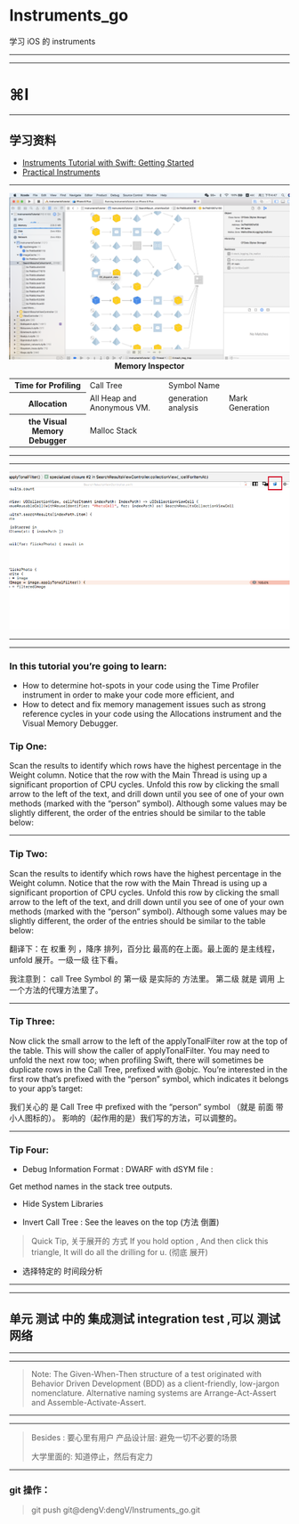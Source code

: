 # Instruments_go
学习 iOS 的 instruments

<hr>



<hr>


# ⌘I
<hr>

<h2>  学习资料 </h2>

<div>

<ul>
<li>
<a href="https://www.raywenderlich.com/166125/instruments-tutorial-swift-getting-started"> Instruments Tutorial with Swift: Getting Started</a>
</li>


<li>
<a href="https://videos.raywenderlich.com/courses/74-practical-instruments/lessons/3">
Practical Instruments
</a>
</li>
</ul>

</div>
<hr>
<img src="Images/Memory_Inspector.png">
<center><strong>Memory Inspector</strong></center>


<div>
<table>
<tr>
<th>Time for Profiling</th>
<td>
 Call Tree
</td>
<td>
Symbol Name
</td>
<td>

</td>
<td>

</td>
</tr>

<tr>
<th>Allocation</th>
<td>
 All Heap and Anonymous VM.

</td>
<td>
generation analysis
</td>
<td>
Mark Generation
</td>
</tr>

<tr>
<th>the Visual Memory Debugger</th>
<td>

Malloc Stack 
</td>
<td>

</td>
<td>

</td>
</tr>


</table>
</div>



<hr>

<hr>


<img src="Images/open-in-xcode-button.png">


<hr>

<hr>







### In this tutorial you’re going to learn:

* How to determine hot-spots in your code using the Time Profiler instrument in order to make your code more efficient, and
* How to detect and fix memory management issues such as strong reference cycles in your code using the Allocations instrument and the Visual Memory Debugger.


### Tip One: 

Scan the results to identify which rows have the highest percentage in the Weight column. Notice that the row with the Main Thread is using up a significant proportion of CPU cycles. Unfold this row by clicking the small arrow to the left of the text, and drill down until you see of one of your own methods (marked with the “person” symbol). Although some values may be slightly different, the order of the entries should be similar to the table below:



<hr>





### Tip Two:

Scan the results to identify which rows have the highest percentage in the Weight column. Notice that the row with the Main Thread is using up a significant proportion of CPU cycles. Unfold this row by clicking the small arrow to the left of the text, and drill down until you see of one of your own methods (marked with the “person” symbol). Although some values may be slightly different, the order of the entries should be similar to the table below:

翻译下：在 权重 列 ，降序 排列，百分比 最高的在上面。最上面的 是主线程，unfold 展开。一级一级 往下看。


我注意到： call Tree Symbol 的 第一级 是实际的 方法里。 第二级 就是 调用 上一个方法的代理方法里了。

<hr>



### Tip Three:


Now click the small arrow to the left of the applyTonalFilter row at the top of the table. This will show the caller of applyTonalFilter. You may need to unfold the next row too; when profiling Swift, there will sometimes be duplicate rows in the Call Tree, prefixed with @objc. You’re interested in the first row that’s prefixed with the “person” symbol, which indicates it belongs to your app’s target:


我们关心的 是 Call Tree 中  prefixed with the “person” symbol （就是 前面 带小人图标的）。 影响的（起作用的是）我们写的方法，可以调整的。




<hr>


### Tip Four:

* Debug Information Format : DWARF with dSYM file  :

Get method names in the stack tree outputs.


* Hide System Libraries

* Invert Call Tree : See the leaves on the top (方法 倒置)


> Quick Tip, 关于展开的 方式
If you hold option ,
And then click this triangle,
It will do all the drilling for u.
(彻底 展开)


* 选择特定的 时间段分析


<hr>



<hr>

## 单元 测试 中的 集成测试 integration test ,可以 测试 网络


<hr>
<hr>

> Note: The Given-When-Then structure of a test originated with Behavior Driven Development (BDD) as a client-friendly, low-jargon nomenclature. Alternative naming systems are Arrange-Act-Assert and Assemble-Activate-Assert.


<hr>
<hr>

> Besides :
> 要心里有用户
> 产品设计层:
> 避免一切不必要的场景
>
>
>  大学里面的: 知道停止，然后有定力
>



<hr>

### git 操作：


>  git push git@dengV:dengV/Instruments_go.git
